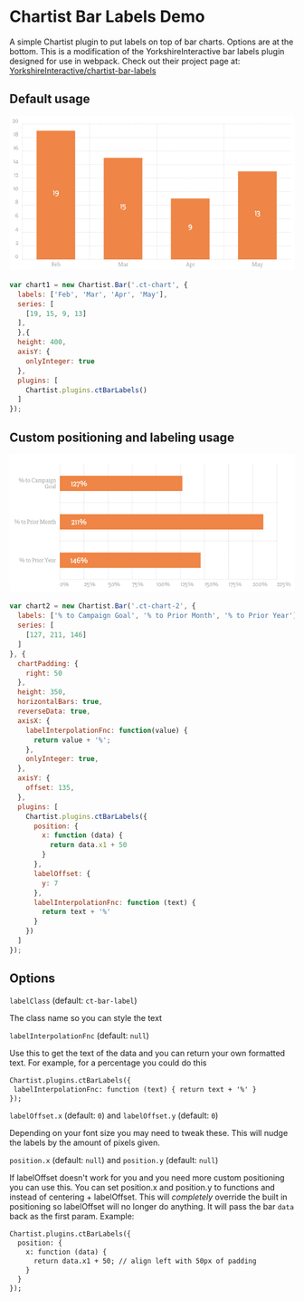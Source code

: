 # Chartist Bar Labels Demo

A simple Chartist plugin to put labels on top of bar charts. Options are at the
bottom. This is a modification of the YorkshireInteractive bar labels plugin designed for use in webpack. Check out their project page at:
[YorkshireInteractive/chartist-bar-labels](https://github.com/YorkshireInteractive/chartist-bar-labels)

## Default usage

<div class="ct-chart"><img src="src/images/ct-chart.png"></div>

```js
var chart1 = new Chartist.Bar('.ct-chart', {
  labels: ['Feb', 'Mar', 'Apr', 'May'],
  series: [
    [19, 15, 9, 13]
  ],
  },{
  height: 400,
  axisY: {
    onlyInteger: true
  },
  plugins: [
    Chartist.plugins.ctBarLabels()
  ]
});
```
      

## Custom positioning and labeling usage

<div class="ct-chart-2"><img src="src/images/ct-chart-2.png"></div>

```js
var chart2 = new Chartist.Bar('.ct-chart-2', {
  labels: ['% to Campaign Goal', '% to Prior Month', '% to Prior Year'],
  series: [
    [127, 211, 146]
  ]
}, {
  chartPadding: {
    right: 50
  },
  height: 350,
  horizontalBars: true,
  reverseData: true,
  axisX: {
    labelInterpolationFnc: function(value) {
      return value + '%';
    },
    onlyInteger: true,
  },
  axisY: {
    offset: 135,
  },
  plugins: [
    Chartist.plugins.ctBarLabels({
      position: {
        x: function (data) {
          return data.x1 + 50
        }
      },
      labelOffset: {
        y: 7
      },
      labelInterpolationFnc: function (text) {
        return text + '%'
      }
    })
  ]
});
```

## Options

`labelClass` (default: `ct-bar-label`)

The class name so you can style the text


`labelInterpolationFnc` (default: `null`)

Use this to get the text of the data and you can return your own
formatted text. For example, for a percentage you could do this

```
Chartist.plugins.ctBarLabels({
 labelInterpolationFnc: function (text) { return text + '%' }
});
```

`labelOffset.x` (default: `0`) and `labelOffset.y` (default: `0`)

Depending on your font size you may need to tweak these. This will nudge the
labels by the amount of pixels given.

`position.x` (default: `null`) and `position.y` (default: `null`)

If labelOffset doesn't work for you and you need more custom positioning you
can use this. You can set position.x and position.y to functions and instead of
centering + labelOffset. This will _completely_ override the built in
positioning so labelOffset will no longer do anything. It will pass the bar
`data` back as the first param. Example:

```
Chartist.plugins.ctBarLabels({
  position: {
    x: function (data) {
      return data.x1 + 50; // align left with 50px of padding
    }
  }
});
```
